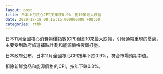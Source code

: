 ```yaml
---
layout: post
title: 日本上月核心CPI按年跌0.9%　創10年最大跌幅
date: 2020-12-18 08:15:15.000000000 +08:00
categories: rthk
---
```


日本11月全國核心消費物價指數(CPI)但創10來最大跌幅，引發通縮重現的憂慮，主要受到政府旅遊補貼計劃和能源價格疲弱打壓。

日本政府公布，日本11月全國核心CPI按年下跌0.9%，符合市場預期中值。

扣除新鮮食品和能源價格的CPI，按年下跌0.3%。
